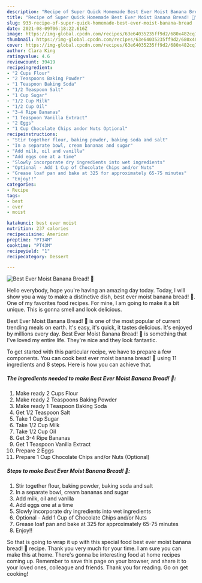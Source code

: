 ```yaml
---
description: "Recipe of Super Quick Homemade Best Ever Moist Banana Bread! 🍌"
title: "Recipe of Super Quick Homemade Best Ever Moist Banana Bread! 🍌"
slug: 933-recipe-of-super-quick-homemade-best-ever-moist-banana-bread
date: 2021-08-09T06:18:22.616Z
image: https://img-global.cpcdn.com/recipes/63e64035235ff9d2/680x482cq70/best-ever-moist-banana-bread-recipe-main-photo.jpg
thumbnail: https://img-global.cpcdn.com/recipes/63e64035235ff9d2/680x482cq70/best-ever-moist-banana-bread-recipe-main-photo.jpg
cover: https://img-global.cpcdn.com/recipes/63e64035235ff9d2/680x482cq70/best-ever-moist-banana-bread-recipe-main-photo.jpg
author: Clara King
ratingvalue: 4.6
reviewcount: 39419
recipeingredient:
- "2 Cups Flour"
- "2 Teaspoons Baking Powder"
- "1 Teaspoon Baking Soda"
- "1/2 Teaspoon Salt"
- "1 Cup Sugar"
- "1/2 Cup Milk"
- "1/2 Cup Oil"
- "3-4 Ripe Bananas"
- "1 Teaspoon Vanilla Extract"
- "2 Eggs"
- "1 Cup Chocolate Chips andor Nuts Optional"
recipeinstructions:
- "Stir together flour, baking powder, baking soda and salt"
- "In a separate bowl, cream bananas and sugar"
- "Add milk, oil and vanilla"
- "Add eggs one at a time"
- "Slowly incorporate dry ingredients into wet ingredients"
- "Optional - Add 1 Cup of Chocolate Chips and/or Nuts"
- "Grease loaf pan and bake at 325 for approximately 65-75 minutes"
- "Enjoy!!"
categories:
- Recipe
tags:
- best
- ever
- moist

katakunci: best ever moist 
nutrition: 237 calories
recipecuisine: American
preptime: "PT34M"
cooktime: "PT43M"
recipeyield: "1"
recipecategory: Dessert

---
```



![Best Ever Moist Banana Bread! 🍌](https://img-global.cpcdn.com/recipes/63e64035235ff9d2/680x482cq70/best-ever-moist-banana-bread-recipe-main-photo.jpg)

Hello everybody, hope you're having an amazing day today. Today, I will show you a way to make a distinctive dish, best ever moist banana bread! 🍌. One of my favorites food recipes. For mine, I am going to make it a bit unique. This is gonna smell and look delicious.



Best Ever Moist Banana Bread! 🍌 is one of the most popular of current trending meals on earth. It's easy, it's quick, it tastes delicious. It's enjoyed by millions every day. Best Ever Moist Banana Bread! 🍌 is something that I've loved my entire life. They're nice and they look fantastic.


To get started with this particular recipe, we have to prepare a few components. You can cook best ever moist banana bread! 🍌 using 11 ingredients and 8 steps. Here is how you can achieve that.

<!--inarticleads1-->

##### The ingredients needed to make Best Ever Moist Banana Bread! 🍌:

1. Make ready 2 Cups Flour
1. Make ready 2 Teaspoons Baking Powder
1. Make ready 1 Teaspoon Baking Soda
1. Get 1/2 Teaspoon Salt
1. Take 1 Cup Sugar
1. Take 1/2 Cup Milk
1. Take 1/2 Cup Oil
1. Get 3-4 Ripe Bananas
1. Get 1 Teaspoon Vanilla Extract
1. Prepare 2 Eggs
1. Prepare 1 Cup Chocolate Chips and/or Nuts (Optional)




<!--inarticleads2-->

##### Steps to make Best Ever Moist Banana Bread! 🍌:

1. Stir together flour, baking powder, baking soda and salt
1. In a separate bowl, cream bananas and sugar
1. Add milk, oil and vanilla
1. Add eggs one at a time
1. Slowly incorporate dry ingredients into wet ingredients
1. Optional - Add 1 Cup of Chocolate Chips and/or Nuts
1. Grease loaf pan and bake at 325 for approximately 65-75 minutes
1. Enjoy!!




So that is going to wrap it up with this special food best ever moist banana bread! 🍌 recipe. Thank you very much for your time. I am sure you can make this at home. There's gonna be interesting food at home recipes coming up. Remember to save this page on your browser, and share it to your loved ones, colleague and friends. Thank you for reading. Go on get cooking!

